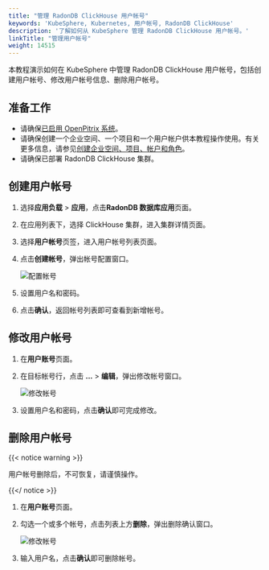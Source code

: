 ```yaml
---
title: "管理 RadonDB ClickHouse 用户帐号"
keywords: 'KubeSphere, Kubernetes, 用户帐号, RadonDB ClickHouse'
description: '了解如何从 KubeSphere 管理 RadonDB ClickHouse 用户帐号。'
linkTitle: "管理用户帐号"
weight: 14515
---
```



本教程演示如何在 KubeSphere 中管理 RadonDB ClickHouse 用户帐号，包括创建用户帐号、修改用户帐号信息、删除用户帐号。

## 准备工作

- 请确保[已启用 OpenPitrix 系统](../../../pluggable-components/app-store/)。
- 请确保创建一个企业空间、一个项目和一个用户帐户供本教程操作使用。有关更多信息，请参见[创建企业空间、项目、帐户和角色](../../../quick-start/create-workspace-and-project/)。
- 请确保已部署 RadonDB ClickHouse 集群。

## 创建用户帐号

1. 选择**应用负载** > **应用**，点击**RadonDB 数据库应用**页面。

2. 在应用列表下，选择 ClickHouse 集群，进入集群详情页面。

3. 选择**用户帐号**页签，进入用户帐号列表页面。

4. 点击**创建帐号**，弹出帐号配置窗口。

   ![配置帐号](/images/docs/zh-cn/appstore/built-in-apps/radondb-clickhouse-app/radondb-clickhouse—user.png)

5. 设置用户名和密码。

6. 点击**确认**，返回帐号列表即可查看到新增帐号。

## 修改用户帐号

1. 在**用户账号**页面。

2. 在目标帐号行，点击 **...** > **编辑**，弹出修改帐号窗口。

   ![修改帐号](/images/docs/zh-cn/appstore/built-in-apps/radondb-clickhouse-app/radondb-clickhouse—user.png)

3. 设置用户名和密码，点击**确认**即可完成修改。

## 删除用户帐号

{{< notice warning >}}

用户帐号删除后，不可恢复，请谨慎操作。

{{</ notice >}}

1. 在**用户账号**页面。

2. 勾选一个或多个帐号，点击列表上方**删除**，弹出删除确认窗口。

   ![修改帐号](/images/docs/zh-cn/appstore/built-in-apps/radondb-clickhouse-app/radondb-clickhouse—user.png)

3. 输入用户名，点击**确认**即可删除帐号。
